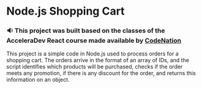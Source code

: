 # Node.js Shopping Cart

### :sound: This project was built based on the classes of the AcceleraDev React course made available by [CodeNation](https://codenation.dev/)

This project is a simple code in Node.js used to process orders for a shopping cart. The orders arrive in the format of an array of IDs, and the script identifies which products will be purchased, checks if the order meets any promotion, if there is any discount for the order, and returns this information on an object.
